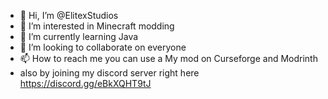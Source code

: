 - 👋 Hi, I’m @ElitexStudios
- 👀 I’m interested in Minecraft modding 
- 🌱 I’m currently learning Java 
- 💞️ I’m looking to collaborate on everyone 
- 📫 How to reach me you can use a My mod on Curseforge and Modrinth
- also by joining my discord server right here https://discord.gg/eBkXQHT9tJ

<!---
ElitexStudios is a ✨ special ✨ repository because its `README.md` (this file) appears on your GitHub profile.
You can click the Preview link to take a look at your changes.
--->
